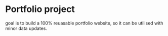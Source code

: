 # Portfolio project
goal is to build a 100% reuasable portfolio website, so it can be utilised with minor data updates.
